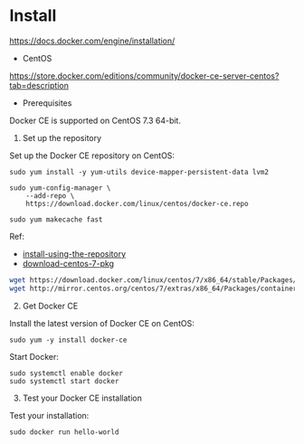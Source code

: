 # Install

https://docs.docker.com/engine/installation/

* CentOS

https://store.docker.com/editions/community/docker-ce-server-centos?tab=description

* Prerequisites

Docker CE is supported on CentOS 7.3 64-bit.

1. Set up the repository

Set up the Docker CE repository on CentOS:

```
sudo yum install -y yum-utils device-mapper-persistent-data lvm2

sudo yum-config-manager \
    --add-repo \
    https://download.docker.com/linux/centos/docker-ce.repo

sudo yum makecache fast
```

Ref:
- [install-using-the-repository](https://docs.docker.com/engine/installation/linux/docker-ce/centos/#install-using-the-repository)
- [download-centos-7-pkg](https://download.docker.com/linux/centos/7/x86_64/stable/Packages/)

```bash
wget https://download.docker.com/linux/centos/7/x86_64/stable/Packages/docker-ce-selinux-17.03.2.ce-1.el7.centos.noarch.rpm
wget http://mirror.centos.org/centos/7/extras/x86_64/Packages/container-selinux-2.9-4.el7.noarch.rpm
```

2. Get Docker CE

Install the latest version of Docker CE on CentOS:

```
sudo yum -y install docker-ce
```

Start Docker:

```
sudo systemctl enable docker
sudo systemctl start docker
```


3. Test your Docker CE installation

Test your installation:

```
sudo docker run hello-world
```


